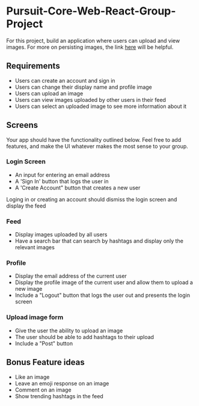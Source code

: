 # Pursuit-Core-Web-React-Group-Project

For this project, build an application where users can upload and view images.  For more on persisting images, the link [here](https://stackoverflow.com/questions/15772394/how-to-upload-display-and-save-images-using-node-js-and-express) will be helpful.

## Requirements

- Users can create an account and sign in
- Users can change their display name and profile image
- Users can upload an image
- Users can view images uploaded by other users in their feed
- Users can select an uploaded image to see more information about it

## Screens

Your app should have the functionality outlined below.  Feel free to add features, and make the UI whatever makes the most sense to your group.

### Login Screen

- An input for entering an email address
- A 'Sign In' button that logs the user in
- A 'Create Account" button that creates a new user

Loging in or creating an account should dismiss the login screen and display the feed

### Feed

- Display images uploaded by all users
- Have a search bar that can search by hashtags and display only the relevant images

### Profile

- Display the email address of the current user
- Display the profile image of the current user and allow them to upload a new image
- Include a "Logout" button that logs the user out and presents the login screen

### Upload image form

- Give the user the ability to upload an image
- The user should be able to add hashtags to their upload
- Include a "Post" button

## Bonus Feature ideas

- Like an image
- Leave an emoji response on an image
- Comment on an image
- Show trending hashtags in the feed


